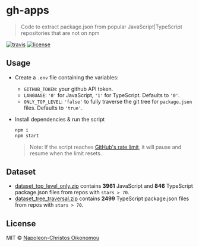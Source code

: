 # gh-apps

> Code to extract package.json from popular JavaScript|TypeScript repositories that are not on npm

[![travis](https://img.shields.io/travis/com/iamnapo/gh-apps.svg?style=flat-square&logo=travis&label=)](https://travis-ci.com/iamnapo/gh-apps) [![license](https://img.shields.io/github/license/iamnapo/gh-apps.svg?style=flat-square)](https://github.com/iamnapo/gh-apps/blob/master/LICENSE)

## Usage

* Create a `.env` file containing the variables:

  * `GITHUB_TOKEN`: your github API token.
  * `LANGUAGE`: `'0'` for JavaScript, `'1'` for TypeScript. Defaults to `'0'`.
  * `ONLY_TOP_LEVEL`: `'false'` to fully traverse the git tree for `package.json` files. Defaults to `'true'`.

* Install dependencies & run the script

  ```bash
  npm i
  npm start
  ```

  > Note: If the script reaches [GitHub's rate limit](https://developer.github.com/v3/#rate-limiting), it will pause and resume when the limit resets.

## Dataset

* [dataset_top_level_only.zip](./dataset_top_level_only.zip) contains __3961__ JavaScript and __846__ TypeScript package.json files from repos with `stars > 70`.
* [dataset_tree_traversal.zip](./dataset_tree_traversal.zip) contains __2499__ TypeScript package.json files from repos with `stars > 70`.

## License

MIT © [Napoleon-Christos Oikonomou](https://iamnapo.me)
